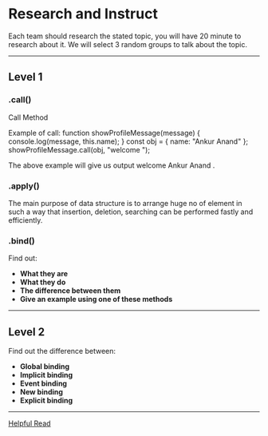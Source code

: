 # Research and Instruct
Each team should research the stated topic, you will have 20 minute to research about it. We will select 3 random groups to talk about the topic.

---
## Level 1

### .call()
Call Method

Example of call:
function showProfileMessage(message) {
 console.log(message, this.name);
}
const obj = {
 name: "Ankur Anand"
};
showProfileMessage.call(obj, "welcome ");

The above example will give us output welcome Ankur Anand .

### .apply()
The main purpose of data structure is to arrange huge no of element in such a way that insertion, deletion, searching can be performed fastly and efficiently.
### .bind()

Find out:
- **What they are** 
- **What they do**
- **The difference between them**
- **Give an example using one of these methods**

---

## Level 2

Find out the difference between:
- **Global binding**
- **Implicit binding**
- **Event binding**
- **New binding**
- **Explicit binding**

---
[Helpful Read](https://github.com/getify/You-Dont-Know-JS/tree/master/this%20%26%20object%20prototypes)
